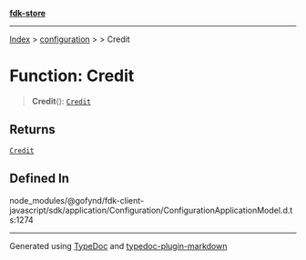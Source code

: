 [**fdk-store**](../../../README.md)
***

[Index](../../../API.md) > [configuration](../../README.md) > [<internal>](../README.md) > Credit

# Function: Credit

> **Credit**(): [`Credit`](../type-aliases/type-alias.Credit.md)

## Returns

[`Credit`](../type-aliases/type-alias.Credit.md)

## Defined In

node\_modules/@gofynd/fdk-client-javascript/sdk/application/Configuration/ConfigurationApplicationModel.d.ts:1274

***
Generated using [TypeDoc](https://typedoc.org/) and [typedoc-plugin-markdown](https://www.npmjs.com/package/typedoc-plugin-markdown)
